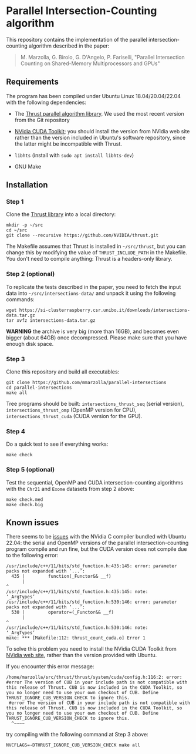 # Parallel Intersection-Counting algorithm

This repository contains the implementation of the parallel
intersection-counting algorithm described in the paper:

> M. Marzolla, G. Birolo, G. D'Angelo, P. Fariselli, "Parallel
> Intersection Counting on Shared-Memory Multiprocessors and GPUs"

## Requirements

The program has been compiled under Ubuntu Linux 18.04/20.04/22.04
with the following dependencies:

- The [Thrust parallel algorithm library](https://thrust.github.io/).
  We used the most recent version from the Git repository

- [NVidia CUDA Toolkit](https://developer.nvidia.com/cuda-downloads);
  you should install the version from NVidia web site rather than the
  version included in Ubuntu's software repository, since the latter
  might be incompatible with Thrust.

- `libhts` (install with `sudo apt install libhts-dev`)

- GNU Make

## Installation

### Step 1

Clone the [Thrust library](https://thrust.github.io/) into a local
directory:

    mkdir -p ~/src
    cd ~/src
    git clone --recursive https://github.com/NVIDIA/thrust.git

The Makefile assumes that Thrust is installed in `~/src/thrust`, but
you can change this by modifying the value of `THRUST_INCLUDE_PATH` in
the Makefile. You don't need to compile anything: Thrust is a
headers-only library.

### Step 2 (optional)

To replicate the tests described in the paper, you need to fetch the
input data into `~/src/intersections-data/` and unpack it using the
following commands:

    wget https://si-clusterraspberry.csr.unibo.it/downloads/intersections-data.tar.gz
    tar xvfz intersections-data.tar.gz

**WARNING** the archive is very big (more than 16GB), and becomes even
bigger (about 64GB) once decompressed. Please make sure that you have
enough disk space.

### Step 3

Clone this repository and build all executables:

    git clone https://github.com/mmarzolla/parallel-intersections
    cd parallel-intersections
    make all

Tree programs should be built: `intersections_thrust_seq` (serial
version), `intersections_thrust_omp` (OpenMP version for CPU),
`intersections_thrust_cuda` (CUDA version for the GPU).

### Step 4

Do a quick test to see if everything works:

    make check

### Step 5 (optional)

Test the sequential, OpenMP and CUDA intersection-counting algorithms
with the `Chr21` and `Exome` datasets from step 2 above:

    make check.med
    make check.big

## Known issues

There seems to be [issues](https://github.com/NVIDIA/nccl/issues/102§)
with the NVidia C compiler bundled with Ubuntu 22.04: the serial and
OpenMP versions of the parallel intersection-counting program compile
and run fine, but the CUDA version does not compile due to the
following error:

```
/usr/include/c++/11/bits/std_function.h:435:145: error: parameter packs not expanded with ‘...’:
  435 |         function(_Functor&& __f)
      |                                                                                                                                                 ^
/usr/include/c++/11/bits/std_function.h:435:145: note:         ‘_ArgTypes’
/usr/include/c++/11/bits/std_function.h:530:146: error: parameter packs not expanded with ‘...’:
  530 |         operator=(_Functor&& __f)
      |                                                                                                                                                  ^
/usr/include/c++/11/bits/std_function.h:530:146: note:         ‘_ArgTypes’
make: *** [Makefile:112: thrust_count_cuda.o] Error 1
```

To solve this problem you need to install the NVidia CUDA Toolkit from
[NVidia web site](https://developer.nvidia.com/cuda-downloads), rather
than the version provided with Ubuntu.

If you encounter this error message:

```
/home/marzolla/src/thrust/thrust/system/cuda/config.h:116:2: error: #error The version of CUB in your include path is not compatible with this release of Thrust. CUB is now included in the CUDA Toolkit, so you no longer need to use your own checkout of CUB. Define THRUST_IGNORE_CUB_VERSION_CHECK to ignore this.
 #error The version of CUB in your include path is not compatible with this release of Thrust. CUB is now included in the CUDA Toolkit, so you no longer need to use your own checkout of CUB. Define THRUST_IGNORE_CUB_VERSION_CHECK to ignore this.
  ^~~~~
```

try compiling with the following command at Step 3 above:

    NVCFLAGS=-DTHRUST_IGNORE_CUB_VERSION_CHECK make all
